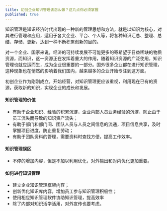 ```yaml
---
title: 初创企业知识管理该怎么做？这几点你必须掌握
published: true
---
```


知识管理是知识经济时代出现的一种新的管理思想和方法，就是以知识为核心，对其进行管理和应用，适用于各大企业、平台、个人等，将各种知识汇总、整理、总结、存储、更新，达到一种不断积累创新的目的。

对一个企业、国家来说，经济的可持续发展不可能更多的寄希望于日益稀缺的物质资源，而知识，这一资源正在发挥着重大的作用，随着知识资源的广泛使用，知识管理也就应运而生，成为企业很重要的一部分。国外很多企业都在进行知识管理，这种现象也在悄然的影响着我们国内，越来越多的企业开始专注到这方面。

初创企业作为刚刚成立，开始经营，对知识管理更应该重视，利用现在已有的资源，获取新的知识，实现企业的成长和发展。

#### 知识管理的价值

- 有助于企业知识、经验的积累沉淀，企业内部人员业务经验的沉淀，防止由于员工流失而导致的知识资产流失；
- 有助于部门和部门间、团队人员与人员之间信息的流通，项目信息共享，及时掌握项目进度，防止重复劳动；
- 有助于团队资料的管理，需要资料时查找方便，提高工作效率。

#### 知识管理误区

- 不停的增加内容，但是不加以利用优化，对外输出和对内优化更加重要。

#### 如何进行知识管理

- 建立企业知识管理框架内容；
- 创新优化知识库内容，增加员工参与知识管理积极性；
- 使用相应知识管理软件协助知识管理，提高效率
- 除了内部对知识活学活用，对外宣传也要考虑。